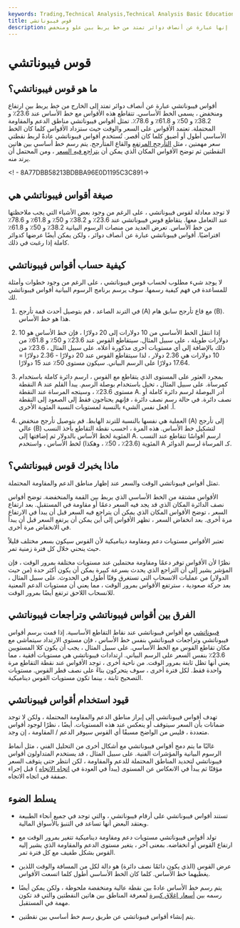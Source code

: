 ```yaml
---
keywords: Trading,Technical Analysis,Technical Analysis Basic Education
title: قوس فيبوناتشي
description: توفر أقواس فيبوناتشي مستويات الدعم والمقاومة بناءً على السعر والوقت. إنها عبارة عن أنصاف دوائر تمتد من خط يربط بين علو ومنخفض.
---
```


# قوس فيبوناتشي
## ما هو قوس فيبوناتشي؟

أقواس فيبوناتشي عبارة عن أنصاف دوائر تمتد إلى الخارج من خط يربط بين ارتفاع ومنخفض ، يسمى الخط الأساسي. تتقاطع هذه الأقواس مع خط الأساس عند 23.6٪ و 38.2٪ و 50٪ و 61.8٪ و 78.6٪. تمثل أقواس فيبوناتشي مناطق الدعم والمقاومة المحتملة. تعتمد الأقواس على السعر والوقت حيث ستزداد الأقواس كلما كان الخط الأساسي أطول أو أضيق كلما كان أقصر. تُستخدم أقواس فيبوناتشي عادةً لربط نقطتي سعر مهمتين ، مثل [التأرجح المرتفع](/swinghigh) والقاع المتأرجح. يتم رسم خط أساسي بين هاتين النقطتين ثم توضح الأقواس المكان الذي يمكن أن [يتراجع فيه السعر](/pullback) ، ومن المحتمل أن يرتد منه.

<! - 8A77DBB58213BDBBA96E0D1195C3C891->

## صيغة أقواس فيبوناتشي هي

لا توجد معادلة لقوس فيبوناتشي ، على الرغم من وجود بعض الأشياء التي يجب ملاحظتها عند التعامل معها. يتقاطع قوس فيبوناتشي عند 23.6٪ و 38.2٪ و 50٪ و 61.8٪ و 78.6٪ من خط الأساس. تعرض العديد من منصات الرسوم البيانية 38.2٪ و 50٪ و 61.8٪ افتراضيًا. أقواس فيبوناتشي عبارة عن أنصاف دوائر ، ولكن يمكن أيضًا عرضها كدوائر كاملة إذا رغبت في ذلك.

## كيفية حساب أقواس فيبوناتشي

لا يوجد شيء مطلوب لحساب قوس فيبوناتشي ، على الرغم من وجود خطوات وأمثلة للمساعدة في فهم كيفية رسمها. سوف يرسم برنامج الرسوم البيانية أقواس فيبوناتشي لك.

1. في الترند الصاعد ، قم بتوصيل أحدث قمة تأرجح (A) مع قاع تأرجح سابق هام (B). هذا هو خط الأساس.

1. إذا انتقل الخط الأساسي من 10 دولارات إلى 20 دولارًا ، فإن خط الأساس هو 10 دولارات طويلة ، على سبيل المثال. سيتقاطع القوس عند 23.6٪ و 50٪ و 61.8٪ من ذلك بالإضافة إلى أي مستويات أخرى مذكورة أعلاه. على سبيل المثال ، 23.6٪ من 10 دولارات هي 2.36 دولار ، لذا سيتقاطع القوس عند 20 دولارًا - 2.36 دولارًا = 17.64 دولارًا على الرسم البياني. سيكون مستوى 50٪ عند 15 دولارًا.

1. بمجرد العثور على المستوى الذي يتقاطع مع القوس ، ارسم دائرة كاملة باستخدام النقطة A كمرساة. على سبيل المثال ، تخيل باستخدام بوصلة الرسم. يبدأ القلم عند مستوى 23.6٪ ، وسيتجه المرساة عند النقطة A. أدر البوصلة لرسم دائرة كاملة أو نصف دائرة. في حالة رسم نصف دائرة ، فإنهم يحتاجون فقط إلى الصعود إلى النقطة أ. افعل نفس الشيء بالنسبة لمستويات النسبة المئوية الأخرى.

1. العملية هي نفسها بالنسبة للترند الهابط. قم بتوصيل تأرجح منخفض (A) إلى تأرجح عالي (B) لتشكيل خط الأساس. هذه المرة ، احسب نقطة التقاطع بأخذ النسب المئوية لخط الأساس بالدولار ثم إضافتها إلى A. ارسم أقواسًا تتقاطع عند النسب المئوية (23.6٪ ، 50٪ ، وهكذا) لخط الأساس ، واستخدم A كـ المرساة لرسم الدوائر.

## ماذا يخبرك قوس فيبوناتشي؟

تمثل أقواس فيبوناتشي الوقت والسعر عند إظهار مناطق الدعم والمقاومة المحتملة.

الأقواس مشتقة من الخط الأساسي الذي يربط بين القمة والمنخفضة. توضح أقواس نصف الدائرة المكان الذي قد يجد فيه السعر دعمًا أو مقاومة في المستقبل. بعد ارتفاع السعر ، توضح الأقواس المكان الذي يمكن أن يتراجع فيه السعر قبل أن يبدأ في الارتفاع مرة أخرى. بعد انخفاض السعر ، تظهر الأقواس إلى أين يمكن أن يرتفع السعر قبل أن يبدأ في الانخفاض مرة أخرى.

تعتبر الأقواس مستويات دعم ومقاومة ديناميكية لأن القوس سيكون بسعر مختلف قليلاً حيث ينحني خلال كل فترة زمنية تمر.

نظرًا لأن الأقواس توفر دعمًا ومقاومة محتملين عند مستويات مختلفة بمرور الوقت ، فإن المؤشر يشير إلى أن التراجع الذي يحدث بسرعة كبيرة يمكن أن يكون أكثر حدة (من حيث الدولار) من عمليات الانسحاب التي تستغرق وقتًا أطول في الحدوث. على سبيل المثال ، بعد حركة صعودية ، سترتفع الأقواس بمرور الوقت ، مما يعني أن مستويات الدعم المعنية للانسحاب اللاحق ترتفع أيضًا بمرور الوقت.

## الفرق بين أقواس فيبوناتشي وتراجعات فيبوناتشي

[فيبوناتشي](/fibonacciretracement) مع أقواس فيبوناتشي عند نقاط التقاطع الأساسية. إذا قمت برسم أقواس فيبوناتشي وتراجعات فيبوناتشي بنفس خط الأساس ، فإن مستوى الارتداد سيتماشى مع مكان تقاطع القوس مع الخط الأساسي. على سبيل المثال ، يجب أن يكون كلا المستويين 23.6٪ بنفس السعر على الرسم البياني. ارتدادات فيبوناتشي هي مستويات أفقية ، مما يعني أنها تظل ثابتة بمرور الوقت. من ناحية أخرى ، توجد الأقواس عند نقطة التقاطع مرة واحدة فقط. لكل فترة أخرى ، سوف يتحركون بناءً على نصف قطر القوس. مستويات التصحيح ثابتة ، بينما تكون مستويات القوس ديناميكية.

## قيود استخدام أقواس فيبوناتشي

تهدف أقواس فيبوناتشي إلى إبراز مناطق الدعم والمقاومة المحتملة ، ولكن لا توجد ضمانات بأن السعر سيتوقف أو ينعكس عند هذه المستويات. أيضًا ، نظرًا لوجود أقواس متعددة ، فليس من الواضح مسبقًا أي القوس سيوفر الدعم / المقاومة ، إن وجد.

غالبًا ما يتم دمج أقواس فيبوناتشي مع أشكال أخرى من التحليل الفني ، مثل أنماط الرسوم البيانية والمؤشرات الفنية. على سبيل المثال ، قد يستخدم المتداولون أقواس فيبوناتشي لتحديد المناطق المحتملة للدعم والمقاومة ، لكن انتظر حتى يتوقف السعر مؤقتًا ثم يبدأ في الانعكاس عن المستوى (يبدأ في العودة في [اتجاه الاتجاه](/trend) ) قبل إجراء صفقة في اتجاه الاتجاه.

## يسلط الضوء

- تستند أقواس فيبوناتشي على أرقام فيبوناتشي ، والتي توجد في جميع أنحاء الطبيعة ويعتقد البعض أنها تساعد في التنبؤ بالأسواق المالية.

- تولد أقواس فيبوناتشي مستويات دعم ومقاومة ديناميكية تتغير بمرور الوقت مع ارتفاع القوس أو انخفاضه. بمعنى آخر ، يتغير مستوى الدعم والمقاومة الذي يشير إليه القوس بشكل طفيف مع كل فترة تمر.

- عرض القوس (الذي يكون دائمًا نصف دائرة) هو دالة لكل من المسافة والوقت اللذين يغطيهما خط الأساس. كلما كان الخط الأساسي أطول كلما اتسعت الأقواس.

- يتم رسم خط الأساس عادةً بين نقطة عالية ومنخفضة ملحوظة ، ولكن يمكن أيضًا رسمه بين [أسعار إغلاق كبيرة](/closingprice) لمعرفة المناطق بين هاتين النقطتين والتي قد تكون مهمة في المستقبل.

- يتم إنشاء أقواس فيبوناتشي عن طريق رسم خط أساسي بين نقطتين.

